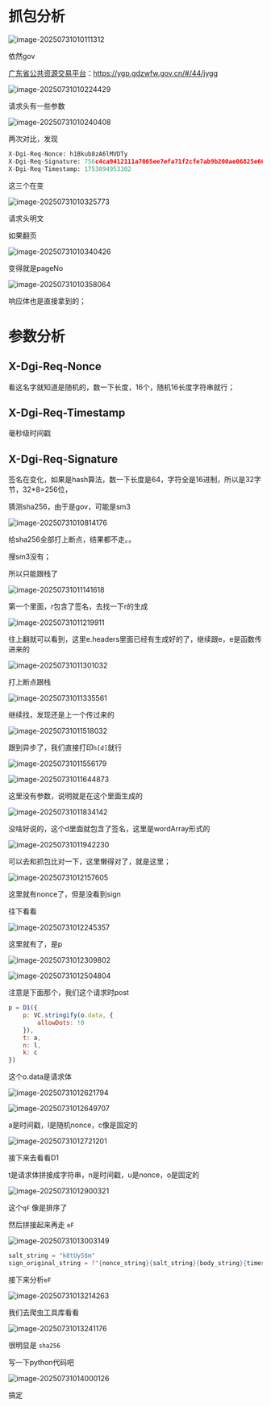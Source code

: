 # 抓包分析

![image-20250731010111312](./assets/image-20250731010111312.png)

依然gov

[广东省公共资源交易平台](https://ygp.gdzwfw.gov.cn/#/44/jygg)：https://ygp.gdzwfw.gov.cn/#/44/jygg

![image-20250731010224429](./assets/image-20250731010224429.png)

请求头有一些参数

![image-20250731010240408](./assets/image-20250731010240408.png)

两次对比，发现

```python
X-Dgi-Req-Nonce: h1Bkub8zA6lMVDTy
X-Dgi-Req-Signature: 756c4ca9412111a7065ee7efa71f2cfe7ab9b200ae06825e6649c6b9ee46f024
X-Dgi-Req-Timestamp: 1753894953302
```

这三个在变



![image-20250731010325773](./assets/image-20250731010325773.png)

请求头明文

如果翻页

![image-20250731010340426](./assets/image-20250731010340426.png)

变得就是pageNo

![image-20250731010358064](./assets/image-20250731010358064.png)

响应体也是直接拿到的；



# 参数分析

## X-Dgi-Req-Nonce

看这名字就知道是随机的，数一下长度，16个，随机16长度字符串就行；





## X-Dgi-Req-Timestamp

毫秒级时间戳



## X-Dgi-Req-Signature

签名在变化，如果是hash算法，数一下长度是64，字符全是16进制，所以是32字节，32*8=256位，

猜测sha256，由于是gov，可能是sm3

![image-20250731010814176](./assets/image-20250731010814176.png)

给sha256全部打上断点，结果都不走。。

搜sm3没有；

所以只能跟栈了

![image-20250731011141618](./assets/image-20250731011141618.png)

第一个里面，r包含了签名，去找一下r的生成

![image-20250731011219911](./assets/image-20250731011219911.png)

往上翻就可以看到，这里e.headers里面已经有生成好的了，继续跟e，e是函数传进来的

![image-20250731011301032](./assets/image-20250731011301032.png)

打上断点跟栈

![image-20250731011335561](./assets/image-20250731011335561.png)

继续找，发现还是上一个传过来的

![image-20250731011518032](./assets/image-20250731011518032.png)

跟到异步了，我们直接打印`h[d]`就行

![image-20250731011556179](./assets/image-20250731011556179.png)

![image-20250731011644873](./assets/image-20250731011644873.png)

这里没有参数，说明就是在这个里面生成的

![image-20250731011834142](./assets/image-20250731011834142.png)

没啥好说的，这个d里面就包含了签名，这里是wordArray形式的

![image-20250731011942230](./assets/image-20250731011942230.png)

可以去和抓包比对一下，这里懒得对了，就是这里；

![image-20250731012157605](./assets/image-20250731012157605.png)

这里就有nonce了，但是没看到sign

往下看看

![image-20250731012245357](./assets/image-20250731012245357.png)

这里就有了，是p

![image-20250731012309802](./assets/image-20250731012309802.png)

![image-20250731012504804](./assets/image-20250731012504804.png)

注意是下面那个，我们这个请求时post

```js
p = D1({
    p: VC.stringify(o.data, {
        allowDots: !0
    }),
    t: a,
    n: l,
    k: c
})
```

这个o.data是请求体

![image-20250731012621794](./assets/image-20250731012621794.png)



![image-20250731012649707](./assets/image-20250731012649707.png)

a是时间戳，l是随机nonce，c像是固定的

![image-20250731012721201](./assets/image-20250731012721201.png)

接下来去看看D1

t是请求体拼接成字符串，n是时间戳，u是nonce，o是固定的

![image-20250731012900321](./assets/image-20250731012900321.png)

这个`qF` 像是排序了

然后拼接起来再走 `eF`

![image-20250731013003149](./assets/image-20250731013003149.png)

```python
salt_string = "k8tUyS$m"
sign_original_string = f"{nonce_string}{salt_string}{body_string}{timestamp_ms_string}"
```

接下来分析`eF`

![image-20250731013214263](./assets/image-20250731013214263.png)

我们去爬虫工具库看看

![image-20250731013241176](./assets/image-20250731013241176.png)

很明显是  `sha256`

写一下python代码吧

![image-20250731014000126](./assets/image-20250731014000126.png)

搞定















